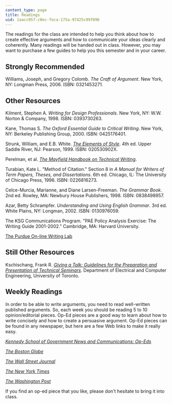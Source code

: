 ```yaml
---
content_type: page
title: Readings
uid: 1aacc957-c0ec-feca-175a-97425c99f096
---
```


The readings for the class are intended to help you think about how to create effective arguments and how to communicate your ideas clearly and coherently. Many readings will be handed out in class. However, you may want to purchase a few guides to help you this semester and in your career.

Strongly Recommended
--------------------

Williams, Joseph, and Gregory Colomb. _The Craft of Argument_. New York, NY: Longman Press, 2006. ISBN: 0321453271.

Other Resources
---------------

Kilment, Stephen A. _Writing for Design Professionals_. New York, NY: W.W. Norton & Company, 1998. ISBN: 0393730263.

Kane, Thomas S. _The Oxford Essential Guide to Critical Writing_. New York, NY: Berkeley Publishing Group, 2000. ISBN: 0425176401.

Strunk, William, and E.B. White. [_The Elements of Style_](http://www.bartleby.com/141/). 4th ed. Upper Saddle River, NJ: Pearson, 1999. ISBN: 020530902X.

Perelman, et al. [_The Mayfield Handbook on Technical Writing_](http://web.mit.edu/odsue/wac_engineering/).

Turabian, Kate L. "Method of Citation." Section 8 in _A Manual for Writers of Term Papers, Theses, and Dissertations_. 6th ed. Chicago, IL: The University of Chicago Press, 1996. ISBN: 0226816273.

Celce-Murcia, Marianne, and Diane Larsen-Freeman. _The Grammar Book_. 2nd ed. Rowley, MA: Newbury House Publishers, 1998. ISBN: 0838498957.

Azar, Betty Schrampfer. _Understanding and Using English Grammar_. 3rd ed. White Plains, NY: Longman, 2002. ISBN: 0130976059.

The KSG Communications Program. "PAE Policy Analysis Exercise: The Writing Guide 2001-2002." Cambridge, MA: Harvard University.

[The Purdue On-line Writing Lab](http://owl.english.purdue.edu/handouts/index2.html)

Still Other Resources
---------------------

Kschischang, Frank R. [_Giving a Talk: Guidelines for the Preparation and Presentation of Technical Seminars_](http://www.comm.toronto.edu/~frank/guide/guide0.html#intro). Department of Electrical and Computer Engineering, University of Toronto.

Weekly Readings
---------------

In order to be able to write arguments, you need to read well-written published arguments. So, each week you should be reading 5 to 10 opinion/editorial pieces. Op-Ed pieces are a good way to learn about how to write concisely and how to create a persuasive argument. Op-Ed pieces can be found in any newspaper, but here are a few Web links to make it really easy.

[_Kennedy School of Government News and Communications: Op-Eds_](http://www.hks.harvard.edu/news-events)

[_The Boston Globe_](http://www.boston.com/news/globe/)

[_The Wall Street Journal_](http://online.wsj.com/public/us)

[_The New York Times_](http://www.nytimes.com/)

[_The Washington Post_](http://www.washingtonpost.com/)

If you find an op-ed piece that you like, please don't hesitate to bring it into class.